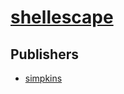 # [shellescape](https://pypi.org/project/shellescape)



## Publishers
- [simpkins](https://pypi.org/user/simpkins)

